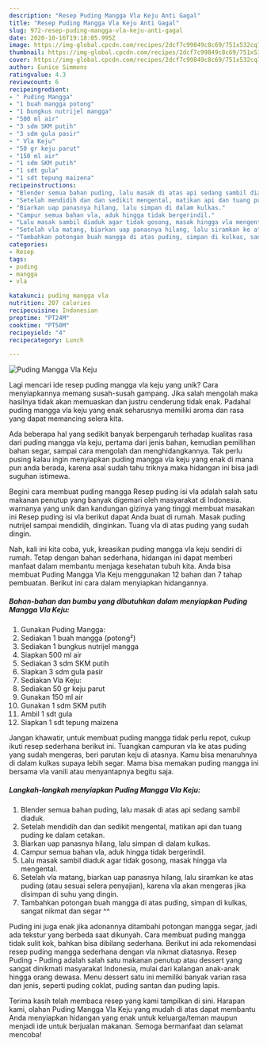 ```yaml
---
description: "Resep Puding Mangga Vla Keju Anti Gagal"
title: "Resep Puding Mangga Vla Keju Anti Gagal"
slug: 972-resep-puding-mangga-vla-keju-anti-gagal
date: 2020-10-16T19:18:05.995Z
image: https://img-global.cpcdn.com/recipes/2dcf7c99849c8c69/751x532cq70/puding-mangga-vla-keju-foto-resep-utama.jpg
thumbnail: https://img-global.cpcdn.com/recipes/2dcf7c99849c8c69/751x532cq70/puding-mangga-vla-keju-foto-resep-utama.jpg
cover: https://img-global.cpcdn.com/recipes/2dcf7c99849c8c69/751x532cq70/puding-mangga-vla-keju-foto-resep-utama.jpg
author: Eunice Simmons
ratingvalue: 4.3
reviewcount: 6
recipeingredient:
- " Puding Mangga"
- "1 buah mangga potong"
- "1 bungkus nutrijel mangga"
- "500 ml air"
- "3 sdm SKM putih"
- "3 sdm gula pasir"
- " Vla Keju"
- "50 gr keju parut"
- "150 ml air"
- "1 sdm SKM putih"
- "1 sdt gula"
- "1 sdt tepung maizena"
recipeinstructions:
- "Blender semua bahan puding, lalu masak di atas api sedang sambil diaduk."
- "Setelah mendidih dan dan sedikit mengental, matikan api dan tuang puding ke dalam cetakan."
- "Biarkan uap panasnya hilang, lalu simpan di dalam kulkas."
- "Campur semua bahan vla, aduk hingga tidak bergerindil."
- "Lalu masak sambil diaduk agar tidak gosong, masak hingga vla mengental."
- "Setelah vla matang, biarkan uap panasnya hilang, lalu siramkan ke atas puding (atau sesuai selera penyajian), karena vla akan mengeras jika disimpan di suhu yang dingin."
- "Tambahkan potongan buah mangga di atas puding, simpan di kulkas, sangat nikmat dan segar ^^"
categories:
- Resep
tags:
- puding
- mangga
- vla

katakunci: puding mangga vla 
nutrition: 207 calories
recipecuisine: Indonesian
preptime: "PT24M"
cooktime: "PT50M"
recipeyield: "4"
recipecategory: Lunch

---
```



![Puding Mangga Vla Keju](https://img-global.cpcdn.com/recipes/2dcf7c99849c8c69/751x532cq70/puding-mangga-vla-keju-foto-resep-utama.jpg)

Lagi mencari ide resep puding mangga vla keju yang unik? Cara menyiapkannya memang susah-susah gampang. Jika salah mengolah maka hasilnya tidak akan memuaskan dan justru cenderung tidak enak. Padahal puding mangga vla keju yang enak seharusnya memiliki aroma dan rasa yang dapat memancing selera kita.

Ada beberapa hal yang sedikit banyak berpengaruh terhadap kualitas rasa dari puding mangga vla keju, pertama dari jenis bahan, kemudian pemilihan bahan segar, sampai cara mengolah dan menghidangkannya. Tak perlu pusing kalau ingin menyiapkan puding mangga vla keju yang enak di mana pun anda berada, karena asal sudah tahu triknya maka hidangan ini bisa jadi suguhan istimewa.

Begini cara membuat puding mangga  Resep puding isi vla adalah salah satu makanan penutup yang banyak digemari oleh masyarakat di Indonesia. warnanya yang unik dan kandungan gizinya yang tinggi membuat masakan ini Resep puding isi vla berikut dapat Anda buat di rumah. Masak puding nutrijel sampai mendidih, dinginkan. Tuang vla di atas puding yang sudah dingin.


Nah, kali ini kita coba, yuk, kreasikan puding mangga vla keju sendiri di rumah. Tetap dengan bahan sederhana, hidangan ini dapat memberi manfaat dalam membantu menjaga kesehatan tubuh kita. Anda bisa membuat Puding Mangga Vla Keju menggunakan 12 bahan dan 7 tahap pembuatan. Berikut ini cara dalam menyiapkan hidangannya.

<!--inarticleads1-->

##### Bahan-bahan dan bumbu yang dibutuhkan dalam menyiapkan Puding Mangga Vla Keju:

1. Gunakan  Puding Mangga:
1. Sediakan 1 buah mangga (potong²)
1. Sediakan 1 bungkus nutrijel mangga
1. Siapkan 500 ml air
1. Sediakan 3 sdm SKM putih
1. Siapkan 3 sdm gula pasir
1. Sediakan  Vla Keju:
1. Sediakan 50 gr keju parut
1. Gunakan 150 ml air
1. Gunakan 1 sdm SKM putih
1. Ambil 1 sdt gula
1. Siapkan 1 sdt tepung maizena


Jangan khawatir, untuk membuat puding mangga tidak perlu repot, cukup ikuti resep sederhana berikut ini. Tuangkan campuran vla ke atas puding yang sudah mengeras, beri parutan keju di atasnya. Kamu bisa menaruhnya di dalam kulkas supaya lebih segar. Mama bisa memakan puding mangga ini bersama vla vanili atau menyantapnya begitu saja. 

<!--inarticleads2-->

##### Langkah-langkah menyiapkan Puding Mangga Vla Keju:

1. Blender semua bahan puding, lalu masak di atas api sedang sambil diaduk.
1. Setelah mendidih dan dan sedikit mengental, matikan api dan tuang puding ke dalam cetakan.
1. Biarkan uap panasnya hilang, lalu simpan di dalam kulkas.
1. Campur semua bahan vla, aduk hingga tidak bergerindil.
1. Lalu masak sambil diaduk agar tidak gosong, masak hingga vla mengental.
1. Setelah vla matang, biarkan uap panasnya hilang, lalu siramkan ke atas puding (atau sesuai selera penyajian), karena vla akan mengeras jika disimpan di suhu yang dingin.
1. Tambahkan potongan buah mangga di atas puding, simpan di kulkas, sangat nikmat dan segar ^^


Puding ini juga enak jika adonannya ditambahi potongan mangga segar, jadi ada tekstur yang berbeda saat dikunyah. Cara membuat puding mangga tidak sulit kok, bahkan bisa dibilang sederhana. Berikut ini ada rekomendasi resep puding mangga sederhana dengan vla nikmat diatasnya. Resep Puding - Puding adalah salah satu makanan penutup atau dessert yang sangat dinikmati masyarakat Indonesia, mulai dari kalangan anak-anak hingga orang dewasa. Menu dessert satu ini memiliki banyak varian rasa dan jenis, seperti puding coklat, puding santan dan puding lapis. 

Terima kasih telah membaca resep yang kami tampilkan di sini. Harapan kami, olahan Puding Mangga Vla Keju yang mudah di atas dapat membantu Anda menyiapkan hidangan yang enak untuk keluarga/teman maupun menjadi ide untuk berjualan makanan. Semoga bermanfaat dan selamat mencoba!
